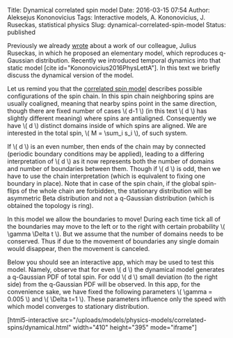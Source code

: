 Title: Dynamical correlated spin model
Date: 2016-03-15 07:54
Author: Aleksejus Kononovicius
Tags: Interactive models, A. Kononovicius, J. Ruseckas, statistical physics
Slug: dynamical-correlated-spin-model
Status: published

Previously we already
[wrote](/elementary-model-reproducing-q-gaussian-distribution)
about a work of our colleague, Julius Ruseckas, in which he proposed an
elementary model, which reproduces q-Gaussian distribution. Recently we
introduced temporal dynamics into that static model \[cite id="Kononovicius2016PhysLettA"\]. In this text we briefly discuss the
dynamical version of the model.

Let us remind you that the [correlated spin
model](/elementary-model-reproducing-q-gaussian-distribution)
describes possible configurations of the spin chain. In this spin chain
neighboring spins are usually coaligned, meaning that nearby spins point
in the same direction, though there are fixed number of cases \\\( d-1 \\\) (in this text \\\(  d \\\) has slightly different meaning) where
spins are antialigned.<!--more--> Consequently we have \\\(  d \\\)
distinct domains inside of which spins are aligned. We are interested in
the total spin, \\\(  M = \sum\_i s\_i  \\\), of such system.

If \\\(  d \\\) is an even number, then ends of the chain may by
connected (periodic boundary conditions may be applied), leading to a
differing interpretation of \\\(  d \\\) as it now represents both the
number of domains and number of boundaries between them. Though if
\\\(  d \\\) is odd, then we have to use the chain interpretation (which
is equivalent to fixing one boundary in place). Note that in case of the
spin chain, if the global spin-flips of the whole chain are forbidden,
the stationary distribution will be asymmetric Beta distribution and not
a q-Gaussian distribution (which is obtained the topology is ring).

In this model we allow the boundaries to move! During each time tick all
of the boundaries may move to the left or to the right with certain
probability \\\(  \gamma \Delta t \\\). But we assume that the number
of domains needs to be conserved. Thus if due to the movement of
boundaries any single domain would disappear, then the movement is
canceled.

Below you should see an interactive app, which may be used to test this
model. Namely, observe that for even \\\(  d \\\) the dynamical model
generates a q-Gaussian PDF of total spin. For odd \\\(  d \\\) small
deviation (to the right side) from the q-Gaussian PDF will be observed.
In this app, for the convenience sake, we have fixed the following
parameters \\\(  \gamma = 0.005 \\\) and \\\(  \Delta t=1 \\\). These
parameters influence only the speed with which model converges to
stationary distribution.

[html5-interactive
src="/uploads/models/physics-models/correlated-spins/dynamical.html" width="410"
height="395" mode="iframe"]
